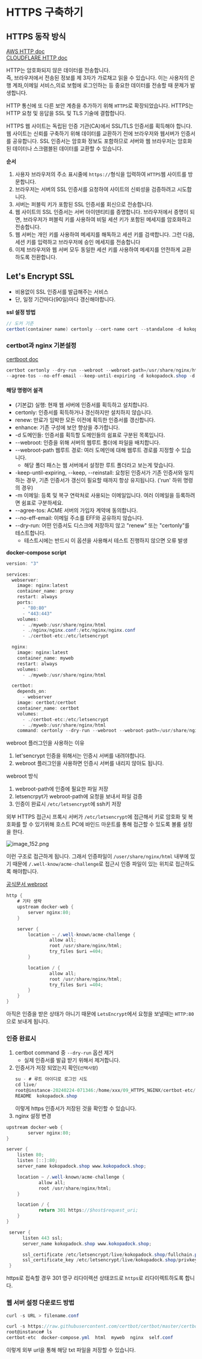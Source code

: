 # HTTPS 구축하기  
   
## HTTPS 동작 방식
[AWS HTTP doc](https://aws.amazon.com/ko/compare/the-difference-between-https-and-http/)  
[CLOUDFLARE HTTP doc](https://www.cloudflare.com/ko-kr/learning/ssl/what-is-https/)  
  
HTTP는 암호화되지 않은 데이터를 전송합니다.  
즉, 브라우저에서 전송된 정보를 제 3자가 가로채고 읽을 수 있습니다. 
이는 사용자의 은행 계좌,이메일 서비스,의료 보험에 로그인하는 등 중요한 데이터를 전송할 때 문제가 발생합니다.  
  
HTTP 통신에 또 다른 보안 계층을 추가하기 위해 `HTTPS`로 확장되었습니다.
HTTPS는 HTTP 요청 및 응답을 SSL 및 TLS 기술에 결합합니다.  
  
HTTPS 웹 사이트는 독립된 인증 기관(CA)에서 SSL/TLS 인증서를 획득해야 합니다. 
웹 사이트는 신뢰를 구축하기 위해 데이터를 교환하기 전에 브라우저와 웹서버가 인증서를 공유합니다. 
SSL 인증서는 암호화 정보도 포함하므로 서버와 웹 브라우저는 암호화된 데이터나 스크램블된 데이터를 교환할 수 있습니다.  
  
**순서**  
1. 사용자 브라우저의 주소 표시줄에 `https://`형식을 입력하여 `HTTPS`웹 사이트를 방문합니다.
2. 브라우저는 서버의 SSL 인증서를 요청하여 사이트의 신뢰성을 검증하려고 시도합니다.
3. 서버는 퍼블릭 키가 포함된 SSL 인증서롤 회신으로 전송합니다.
4. 웹 사이트의 SSL 인증서는 서버 아이덴티티를 증명합니다. 브라우저에서 증명이 되면, 브라우저가 퍼블릭 키를 사용하여 비밀 세션 키가 포함된 메세지를 암호화하고 전송합니다.
5. 웹 서버는 개인 키를 사용하여 메세지를 해독하고 세션 키를 검색합니다. 그런 다음, 세션 키를 입력하고 브라우저에 승인 메세지를 전송합니다
6. 이제 브라우저와 웹 서버 모두 동일한 세션 키를 사용하여 메세지를 안전하게 교환하도록 전환합니다.  
  
  
## Let's Encrypt SSL 
+ 비용없이 SSL 인증서를 발급해주는 서비스
+ 단, 일정 기간마다(90일)마다 갱신해야합니다.  
    
**ssl 설정 방법**
```Actionscript
// 도커 기준
certbot(container name) certonly --cert-name cert --standalone -d kokopadock.shop,www.kokopadock.shop
```      
  
### certbot과 nginx 기본설정
[certboot doc](https://eff-certbot.readthedocs.io/en/latest/man/certbot.html)  
  
```Actionscript
certbot certonly --dry-run --webroot --webroot-path=/usr/share/nginx/html --email test@test.com
--agree-tos --no-eff-email --keep-until-expiring -d kokopadock.shop -d www.kokopadock
```  
#### 해당 명령어 설격
+ (기본값) 실행: 현재 웹 서버에 인증서를 획득하고 설치합니다.
+ certonly: 인증서를 획득하거나 갱신하지만 설치하지 않습니다.
+ renew: 만료가 임박한 모든 이전에 획득한 인증서를 갱신합니다.
+ enhance: 기존 구성에 보안 향상을 추가합니다.
+ -d 도메인들: 인증서를 획득할 도메인들의 쉼표로 구분된 목록입니다.
+ --webroot: 인증을 위해 서버의 웹루트 폴더에 파일을 배치합니다.
+ --webroot-path 웹루트 경로: 여러 도메인에 대해 웹루트 경로를 지정할 수 있습니다.
  + 해당 폴더 패스는 웹 서버에서 설정한 루트 폴더라고 보는게 맞습니다.
+ -keep-until-expiring, --keep, --reinstall: 요청된 인증서가 기존 인증서와 일치하는 경우, 기존 인증서가 갱신이 필요할 때까지 항상 유지됩니다. ('run' 하위 명령의 경우)
+ -m 이메일: 등록 및 복구 연락처로 사용되는 이메일입니다. 여러 이메일을 등록하려면 쉼표로 구분하세요.
+ --agree-tos: ACME 서버의 가입자 계약에 동의합니다.
+ --no-eff-email: 이메일 주소를 EFF와 공유하지 않습니다.
+ --dry-run: 어떤 인증서도 디스크에 저장하지 않고 "renew" 또는 "certonly"를 테스트합니다.
  + 테스트시에는 반드시 이 옵션을 사용해서 테스트 진행하지 않으면 오류 발생  
    
    
**docker-compose script**  
```Actionscript
version: "3"

services:
  webserver:
    image: nginx:latest
    container_name: proxy 
    restart: always
    ports:
      - "80:80"
      - "443:443"
    volumes:
      - ./myweb:/usr/share/nginx/html
      - ./nginx/nginx.conf:/etc/nginx/nginx.conf
      - ./certbot-etc:/etc/letsencrypt

  nginx:
    image: nginx:latest
    container_name: myweb
    restart: always
    volumes:
      - ./myweb:/usr/share/nginx/html

  certbot:
    depends_on:
      - webserver
    image: certbot/certbot
    container_name: certbot
    volumes:
      - ./certbot-etc:/etc/letsencrypt
      - ./myweb:/usr/share/nginx/html
    command: certonly --dry-run --webroot --webroot-path=/usr/share/nginx/html --email test@test.com --agree-tos --no-eff-email --keep-until-expiring -d kokopadock.shop -d www.kokopadock.shop
```  
  
webroot 플러그인을 사용하는 이유
1. let'sencrypt 인증을 위해서는 인증시 서버를 내려야합니다.
2. webroot 플러그인을 사용하면 인증시 서버를 내리지 않아도 됩니다.
  
webroot 방식
1. webroot-path에 인증에 필요한 파일 저장
2. letsencrpyt가 webroot-path에 요청을 보내서 파일 검증
3. 인증이 완료시 `/etc/letsencrypt`에 ssh키 저장
  
외부 HTTPS 접근시 프록시 서버가 `/etc/letsencrypt`에 접근해서 키로 암호화 및 복호화를 할 수 있기위해 
호스트 PC에 바인드 마운트를 통해 접근할 수 있도록 볼륨 설정을 한다.  
  
![image_152.png](image_152.png)  
  
이런 구조로 접근하게 됩니다. 그래서 인증파일이 `/user/share/nginx/html` 내부에 있기 때문에
`/.well-know/acme-challenge`로 접근시 인증 파일이 있는 위치로 접근하도록 해야합니다.   
  
[공식문서 webroot](https://eff-certbot.readthedocs.io/en/latest/using.html#webroot)
  
```Actionscript
http {
    # 기타 생략
    upstream docker-web {
        server nginx:80;
    }

    server {
        location ~ /.well-known/acme-challenge {
                allow all;
                root /usr/share/nginx/html;
                try_files $uri =404;
        }

        location / {
                allow all;
                root /usr/share/nginx/html;
                try_files $uri =404;
        }
    }
}
```  
아직은 인증을 받은 상태가 아니기 때문에 `LetsEncrypt`에서 요청을 보낼때는 `HTTP:80`으로 보내게 됩니다.  
  
### 인증 완료시
1. certbot command 중 `--dry-run` 옵션 제거
   + 실제 인증서를 발급 받기 위해서 제거합니다.
2. 인증서가 저장 되었는지 확인(`선택사항`)
   ```Actionscript
   su - # 루트 아이디로 로그인 시도
   cd live/
   root@instance-20240224-071346:/home/xxx/09_HTTPS_NGINX/certbot-etc/live# ls
   README  kokopadock.shop
   ```  
   이렇게 https 인증서가 저장된 것을 확인할 수 있습니다.
3. nginx 설정 변경
  ```Actionscript
  upstream docker-web {
          server nginx:80;
  }
  
  server {
      listen 80;
      listen [::]:80;
      server_name kokopadock.shop www.kokopadock.shop;
  
      location ~ /.well-known/acme-challenge {
              allow all;
              root /usr/share/nginx/html;
      }
  
      location / {
              return 301 https://$host$request_uri;
      }
  }
  
   server {
        listen 443 ssl;
        server_name kokopadock.shop www.kokopadock.shop;

        ssl_certificate /etc/letsencrypt/live/kokopadock.shop/fullchain.pem;
        ssl_certificate_key /etc/letsencrypt/live/kokopadock.shop/privkey.pem;
   }
  ```    
  https로 접속할 경우 301 영구 리다이렉션 상태코드로 `https`로 리다이렉트하도록 합니다.  
    
  
### 웹 서버 설정 다운로드 방법
```Actionscript
curl -s URL > filename.conf
```  
```Actionscript
curl -s https://raw.githubusercontent.com/certbot/certbot/master/certbot-nginx/certbot_nginx/_internal/tls_configs/options-ssl-nginx.conf > self.conf
root@instance# ls
certbot-etc  docker-compose.yml  html  myweb  nginx  self.conf
```  
이렇게 외부 url을 통해 해당 txt 파일을 저장할 수 있습니다.  
  
